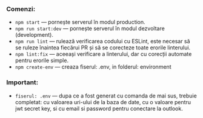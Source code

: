 ### Comenzi:

- `npm start` &mdash; pornește serverul în modul production.
- `npm run start:dev` &mdash; pornește serverul în modul dezvoltare (development).
- `npm run lint` &mdash; rulează verificarea codului cu ESLint, este necesar să se ruleze înaintea fiecărui PR și să se corecteze toate erorile linterului.
- `npm lint:fix` &mdash; aceeași verificare a linterului, dar cu corecții automate pentru erorile simple.
- `npm create-env` &mdash; creaza fiserul: .env, in folderul: environment

### Important:

- `fiserul: .env` &mdash; dupa ce a fost generat cu comanda de mai sus, trebuie completat: cu valoarea uri-ului de la baza de date, cu o valoare pentru jwt secret key, si cu email si password pentru conectare la outlook.
